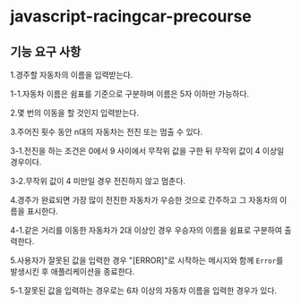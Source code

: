 # javascript-racingcar-precourse

## 기능 요구 사항
1.경주할 자동차의 이름을 입력받는다.

1-1.자동차 이름은 쉼표를 기준으로 구분하며 이름은 5자 이하만 가능하다.

2.몇 번의 이동을 할 것인지 입력받는다.

3.주어진 횟수 동안 n대의 자동차는 전진 또는 멈출 수 있다.

3-1.전진을 하는 조건은 0에서 9 사이에서 무작위 값을 구한 뒤 무작위 값이 4 이상일 경우이다.

3-2.무작위 값이 4 미만일 경우 전진하지 않고 멈춘다.

4.경주가 완료되면 가장 많이 전진한 자동차가 우승한 것으로 간주하고 그 자동차의 이름을 표시한다.

4-1.같은 거리를 이동한 자동차가 2대 이상인 경우 우승자의 이름을 쉼표로 구분하여 출력한다.

5.사용자가 잘못된 값을 입력한 경우 "[ERROR]"로 시작하는 메시지와 함께 `Error`를 발생시킨 후 애플리케이션을 종료한다.

5-1.잘못된 값을 입력하는 경우로는 6자 이상의 자동차 이름을 입력한 경우가 있다.
